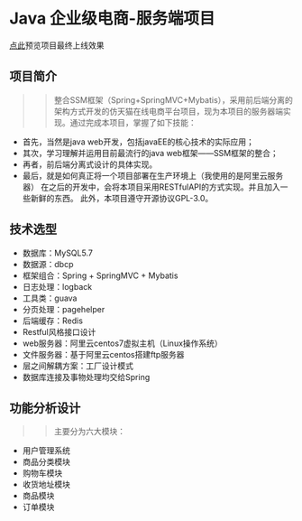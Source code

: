 Java 企业级电商-服务端项目
=====================
[点此](http://ubaby.rzhang.xin)预览项目最终上线效果
## 项目简介
  >> 整合SSM框架（Spring+SpringMVC+Mybatis），采用前后端分离的架构方式开发的仿天猫在线电商平台项目，现为本项目的服务器端实现。通过完成本项目，掌握了如下技能：
* 首先，当然是java web开发，包括javaEE的核心技术的实际应用；
* 其次，学习理解并运用目前最流行的java web框架——SSM框架的整合；
* 再者，前后端分离式设计的具体实现。
* 最后，就是如何真正将一个项目部署在生产环境上（我使用的是阿里云服务器） 在之后的开发中，会将本项目采用RESTfulAPI的方式实现。并且加入一些新鲜的东西。 此外，本项目遵守开源协议GPL-3.0。
## 技术选型
* 数据库：MySQL5.7
* 数据源：dbcp
* 框架组合：Spring + SpringMVC + Mybatis
* 日志处理：logback
* 工具类：guava
* 分页处理：pagehelper
* 后端缓存：Redis
* Restful风格接口设计
* web服务器：阿里云centos7虚拟主机（Linux操作系统）
* 文件服务器：基于阿里云centos搭建ftp服务器
* 层之间解耦方案：工厂设计模式
* 数据库连接及事物处理均交给Spring
## 功能分析设计
>>主要分为六大模块：
* 用户管理系统
* 商品分类模块
* 购物车模块
* 收货地址模块
* 商品模块
* 订单模块
